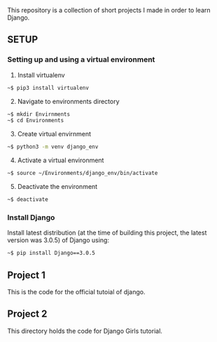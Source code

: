 This repository is a collection of short projects I made in order to learn Django.

## SETUP

### Setting up and using a virtual environment

1) Install virtualenv
```sh
~$ pip3 install virtualenv
```

2) Navigate to environments directory
```sh
~$ mkdir Envirnments
~$ cd Environments
```

3) Create virtual envirnment
```sh
~$ python3 -m venv django_env
```

4) Activate a virtual environment
```sh
~$ source ~/Environments/django_env/bin/activate
```

5) Deactivate the environment
```sh
~$ deactivate
```

### Install Django

Install latest distribution (at the time of building this project, the latest version was 3.0.5) of Django using:
```sh
~$ pip install Django==3.0.5
```

## Project 1
This is the code for the official tutoial of django.

## Project 2 
This directory holds the code for Django Girls tutorial.

